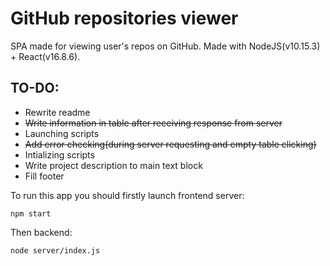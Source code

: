 # GitHub repositories viewer

SPA made for viewing user's repos on GitHub. Made with NodeJS(v10.15.3) + React(v16.8.6).

## TO-DO:
* Rewrite readme
* ~~Write information in table after receiving response from server~~
* Launching scripts
* ~~Add error checking(during server requesting and empty table clicking)~~
* Intializing scripts
* Write project description to main text block 
* Fill footer

To run this app you should firstly launch frontend server:

```console
npm start
```

Then backend:

```console
node server/index.js
```

